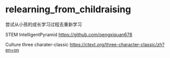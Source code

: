 # relearning_from_childraising
尝试从小孩的成长学习过程去重新学习


STEM
IntelligentPyramid
https://github.com/pengxiquan678


Culture
three charater-classic
https://ctext.org/three-character-classic/zh?en=on
